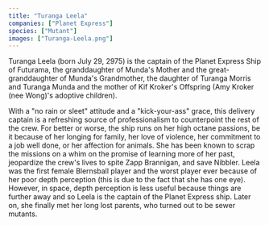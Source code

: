 ```yaml
---
title: "Turanga Leela"
companies: ["Planet Express"]
species: ["Mutant"]
images: ["Turanga-Leela.png"]
---
```

Turanga Leela (born July 29, 2975) is the captain of the Planet Express Ship of Futurama, the granddaughter of Munda's Mother and the great-granddaughter of Munda's Grandmother, the daughter of Turanga Morris and Turanga Munda and the mother of Kif Kroker's Offspring (Amy Kroker (nee Wong)'s adoptive children).

With a "no rain or sleet" attitude and a "kick-your-ass" grace, this delivery captain is a refreshing source of professionalism to counterpoint the rest of the crew. For better or worse, the ship runs on her high octane passions, be it because of her longing for family, her love of violence, her commitment to a job well done, or her affection for animals. She has been known to scrap the missions on a whim on the promise of learning more of her past, jeopardize the crew's lives to spite Zapp Brannigan, and save Nibbler. Leela was the first female Blernsball player and the worst player ever because of her poor depth perception (this is due to the fact that she has one eye). However, in space, depth perception is less useful because things are further away and so Leela is the captain of the Planet Express ship. Later on, she finally met her long lost parents, who turned out to be sewer mutants.

